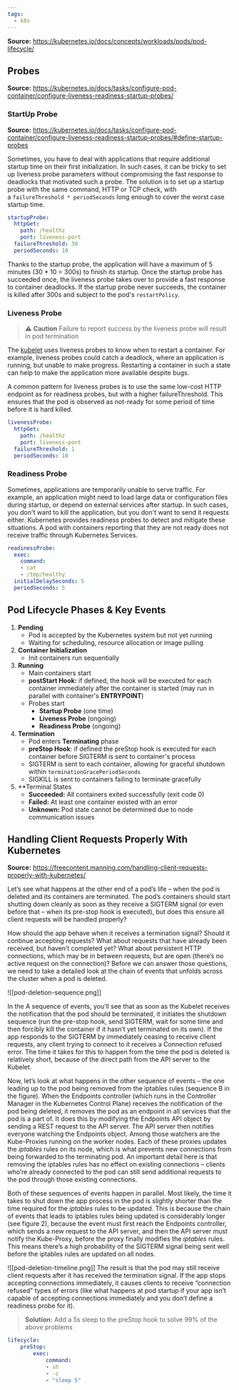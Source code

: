 ```yaml
---
tags:
  - k8s
---
```

**Source:** https://kubernetes.io/docs/concepts/workloads/pods/pod-lifecycle/

## Probes

**Source:** https://kubernetes.io/docs/tasks/configure-pod-container/configure-liveness-readiness-startup-probes/

### StartUp Probe

**Source:** https://kubernetes.io/docs/tasks/configure-pod-container/configure-liveness-readiness-startup-probes/#define-startup-probes

Sometimes, you have to deal with applications that require additional startup time on their first initialization. In such cases, it can be tricky to set up liveness probe parameters without compromising the fast response to deadlocks that motivated such a probe. The solution is to set up a startup probe with the same command, HTTP or TCP check, with a `failureThreshold * periodSeconds` long enough to cover the worst case startup time.

```yaml
startupProbe:
  httpGet:
    path: /healthz
    port: liveness-port
  failureThreshold: 30
  periodSeconds: 10
```

Thanks to the startup probe, the application will have a maximum of 5 minutes (30 * 10 = 300s) to finish its startup. Once the startup probe has succeeded once, the liveness probe takes over to provide a fast response to container deadlocks. If the startup probe never succeeds, the container is killed after 300s and subject to the pod's `restartPolicy`.
### Liveness Probe

> ⚠️ **Caution** 
> Failure to report success by the liveness probe will result in pod termination

The [kubelet](https://kubernetes.io/docs/reference/command-line-tools-reference/kubelet/) uses liveness probes to know when to restart a container. For example, liveness probes could catch a deadlock, where an application is running, but unable to make progress. Restarting a container in such a state can help to make the application more available despite bugs.

A common pattern for liveness probes is to use the same low-cost HTTP endpoint as for readiness probes, but with a higher failureThreshold. This ensures that the pod is observed as not-ready for some period of time before it is hard killed.

```yaml
livenessProbe:
  httpGet:
    path: /healthz
    port: liveness-port
  failureThreshold: 1
  periodSeconds: 10
```

### Readiness Probe

Sometimes, applications are temporarily unable to serve traffic. For example, an application might need to load large data or configuration files during startup, or depend on external services after startup. In such cases, you don't want to kill the application, but you don't want to send it requests either. Kubernetes provides readiness probes to detect and mitigate these situations. A pod with containers reporting that they are not ready does not receive traffic through Kubernetes Services.

```yaml
readinessProbe:
  exec:
    command:
    - cat
    - /tmp/healthy
  initialDelaySeconds: 5
  periodSeconds: 5
```

## Pod Lifecycle Phases & Key Events

1. **Pending**
	- Pod is accepted by the Kubernetes system but not yet running
	- Waiting for scheduling, resource allocation or image pulling
2. **Container Initialization**
	- Init containers run sequentially
3. **Running**
	- Main containers start
	- **postStart Hook:** if defined, the hook will be executed for each container immediately after the container is started (may run in parallel with container's **ENTRYPOINT**)
	- Probes start
		- **Startup Probe** (one time)
		- **Liveness Probe** (ongoing)
		- **Readiness Probe** (ongoing)
4. **Termination**
	- Pod enters **Terminating** phase
	- **preStop Hook**: if defined the preStop hook is executed for each container before SIGTERM is sent to container's process
	- SIGTERM is sent to each container, allowing for graceful shutdown within `terminationGracePeriodSeconds`
	- SIGKILL is sent to containers failing to terminate gracefully
1. **Terminal States
	- **Succeeded:** All containers exited successfully (exit code 0)
	- **Failed:** At least one container existed with an error
	- **Unknown:** Pod state cannot be determined due to node communication issues

## Handling Client Requests Properly With Kubernetes

**Source:** https://freecontent.manning.com/handling-client-requests-properly-with-kubernetes/

Let’s see what happens at the other end of a pod’s life – when the pod is deleted and its containers are terminated. The pod’s containers should start shutting down cleanly as soon as they receive a SIGTERM signal (or even before that – when its pre-stop hook is executed), but does this ensure all client requests will be handled properly?

How should the app behave when it receives a termination signal? Should it continue accepting requests? What about requests that have already been received, but haven’t completed yet? What about persistent HTTP connections, which may be in between requests, but are open (there’s no active request on the connection)? Before we can answer those questions, we need to take a detailed look at the chain of events that unfolds across the cluster when a pod is deleted.

![[pod-deletion-sequence.png]]

In the A sequence of events, you’ll see that as soon as the Kubelet receives the notification that the pod should be terminated, it initiates the shutdown sequence (run the pre-stop hook, send SIGTERM, wait for some time and then forcibly kill the container if it hasn’t yet terminated on its own). If the app responds to the SIGTERM by immediately ceasing to receive client requests, any client trying to connect to it receives a Connection refused error. The time it takes for this to happen from the time the pod is deleted is relatively short, because of the direct path from the API server to the Kubelet.

Now, let’s look at what happens in the other sequence of events – the one leading up to the pod being removed from the iptables rules (sequence B in the figure). When the Endpoints controller (which runs in the Controller Manager in the Kubernetes Control Plane) receives the notification of the pod being deleted, it removes the pod as an endpoint in all services that the pod is a part of. It does this by modifying the Endpoints API object by sending a REST request to the API server. The API server then notifies everyone watching the Endpoints object. Among those watchers are the Kube-Proxies running on the worker nodes. Each of these proxies updates the _iptables_ rules on its node, which is what prevents new connections from being forwarded to the terminating pod. An important detail here is that removing the iptables rules has no effect on existing connections – clients who’re already connected to the pod can still send additional requests to the pod through those existing connections.

Both of these sequences of events happen in parallel. Most likely, the time it takes to shut down the app process in the pod is slightly shorter than the time required for the _iptables_ rules to be updated. This is because the chain of events that leads to iptables rules being updated is considerably longer (see figure 2), because the event must first reach the Endpoints controller, which sends a new request to the API server, and then the API server must notify the Kube-Proxy, before the proxy finally modifies the _iptables_ rules. This means there’s a high probability of the SIGTERM signal being sent well before the iptables rules are updated on all nodes.


![[pod-deletion-timeline.png]]
The result is that the pod may still receive client requests after it has received the termination signal. If the app stops accepting connections immediately, it causes clients to receive “connection refused” types of errors (like what happens at pod startup if your app isn’t capable of accepting connections immediately and you don’t define a readiness probe for it).

> **Solution:** 
> Add a 5s sleep to the preStop hook to solve 99% of the above problems

```yaml
lifecycle:
	preStop:
		exec:
			command:
			- sh
			- -c
			- "sleep 5"
```